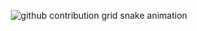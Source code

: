 <p align="center">
  <picture>
    <source media="(prefers-color-scheme: dark)" srcset="https://raw.githubusercontent.com/SEU-USUARIO/SEU-USUARIO/output/github-contribution-grid-snake-dark.svg" />
    <source media="(prefers-color-scheme: light)" srcset="https://raw.githubusercontent.com/SEU-USUARIO/SEU-USUARIO/output/github-contribution-grid-snake.svg" />
    <img alt="github contribution grid snake animation" src="https://raw.githubusercontent.com/SEU-USUARIO/SEU-USUARIO/output/github-contribution-grid-snake.svg" />
  </picture>
</p>

